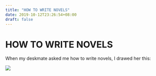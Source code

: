 ```yaml
---
title: "HOW TO WRITE NOVELS"
date: 2019-10-12T23:26:54+08:00
draft: false
---
```


# HOW TO WRITE NOVELS
When my deskmate asked me how to write novels, I drawed her this:

![](http://cdn.nemoworks.info/HOW-TO-WRITE-NOVELS.jpg)